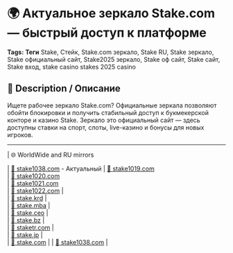# 🌍 Актуальное зеркало Stake.com — быстрый доступ к платформе

**Tags:** **Теги** Stake, Стейк, Stake.com зеркало, Stake RU, Stake зеркало, Stake официальный сайт, Stake2025 зеркало, Stake оф сайт, Stake сайт, Stake вход, stake casino stakes 2025 casino

## 🔸 Description / Описание
Ищете рабочее зеркало Stake.com? Официальные зеркала позволяют обойти блокировки и получить стабильный доступ к букмекерской конторе и казино Stake. Зеркало это официальный сайт — здесь доступны ставки на спорт, слоты, live-казино и бонусы для новых игроков.

---

| 🌐 WorldWide and RU mirrors                                                       

| [🔗 stake1038.com](https://stake1038.com/?c=boonooss)  - Актуальный
| [🔗 stake1019.com](https://stake1038.com/?c=boonooss)                                             
| [🔗 stake1020.com](https://stake1038.com/?c=boonooss)                                             
| [🔗 stake1021.com](https://stake1038.com/?c=boonooss)                                            
| [🔗 stake1022.com](https://stake1038.com/?c=boonooss) |                                               
| [🔗 stake.krd](https://stake1038.com/?c=boonooss) |                                               
| [🔗 stake.mba](https://stake1038.com/?c=boonooss) |                                               
| [🔗 stake.ceo](https://stake1038.com/?c=boonooss) |                                               
| [🔗 stake.bz](https://stake1038.com/?c=boonooss)   |                                               
| [🔗 staketr.com](https://stake1038.com/?c=boonooss) |                                               
| [🔗 stake.jp](https://stake1038.com/?c=boonooss)   |                                               
| [🔗 stake.com](https://stake1038.com/?c=boonooss) | 
| [🔗 stake1038.com](https://stake1038.com/?c=boonooss) |
